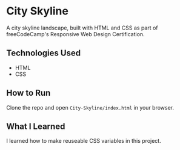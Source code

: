 # City Skyline
A city skyline landscape, built with HTML and CSS as part of freeCodeCamp's Responsive Web Design Certification.

## Technologies Used
- HTML
- CSS

## How to Run
Clone the repo and open `City-Skyline/index.html` in your browser.

## What I Learned
I learned how to make reuseable CSS variables in this project.
